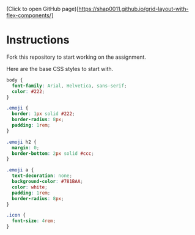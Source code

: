 (Click to open GitHub page)[https://shap0011.github.io/grid-layout-with-flex-components/]

# Instructions

Fork this repository to start working on the assignment.

Here are the base CSS styles to start with.

```css
body {
  font-family: Arial, Helvetica, sans-serif;
  color: #222;
}

.emoji {
  border: 1px solid #222;
  border-radius: 8px;
  padding: 1rem;
}

.emoji h2 {
  margin: 0;
  border-bottom: 2px solid #ccc;
}

.emoji a {
  text-decoration: none;
  background-color: #781BAA;
  color: white;
  padding: 1rem;
  border-radius: 8px;
}

.icon {
  font-size: 4rem;
}
```
